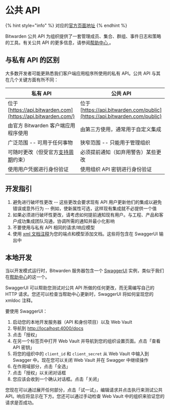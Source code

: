 # 公共 API

{% hint style="info" %}
对应的[官方页面地址](https://contributing.bitwarden.com/getting-started/server/public-api)
{% endhint %}

Bitwarden 公共 API 为组织提供了一套管理成员、集合、群组、事件日志和策略的工具。有关公共 API 的更多信息，请参阅[帮助中心 ](https://bitwarden.com/help/public-api/)。

## 与私有 API 的区别

大多数开发者可能更熟悉我们客户端应用程序所使用的私有 API。公共 API 与其在几个关键方面有所不同：

| 私有 API                                                                              | 公共 API                                                                  |
| ----------------------------------------------------------------------------------- | ----------------------------------------------------------------------- |
| 位于 [https://api.bitwarden.com](https://api.bitwarden.com/)                          | 位于 [https://api.bitwarden.com/public](https://api.bitwarden.com/public) |
| 由官方 Bitwarden 客户端应用程序使用                                                             | 由第三方使用，通常用于自定义集成                                                        |
| 广泛范围 -- 可用于任何事物                                                                     | 狭窄范围 -- 只能用于管理组织                                                        |
| 可随时更改（但受官方[支持周期](https://bitwarden.com/help/bitwarden-software-release-support/)约束） | 必须提前通知（如弃用警告）某些更改                                                       |
| 使用用户凭据进行身份验证                                                                        | 使用组织 API 密钥进行身份验证                                                       |

## 开发指引

1. 避免进行破坏性更改 -- 这些更改会要求现有 API 用户更新他们的集成以避免错误或意外行为 -- 例如，使新属性可选，这样现有集成就不必提供一个值
2. 如果必须进行破坏性更改，请考虑如何提前通知现有用户。与工程、产品和客户成功集成团队沟通，协调所需的通知并最小化影响
3. 不要使用与私有 API 相同的请求/响应模型
4. 使用 [xml 文档注释](https://learn.microsoft.com/zh-cn/dotnet/csharp/language-reference/xmldoc/)为您的端点和模型添加文档。这些将包含在 SwaggerUI 输出中

## 本地开发 <a href="#developing-locally" id="developing-locally"></a>

当以开发模式运行时，Bitwarden 服务器包含一个 [SwaggerUI](https://swagger.io/tools/swagger-ui/) 实例，类似于我们在[帮助中心](https://bitwarden.com/help/api/)的这一个。

SwaggerUI 可以帮助您测试对公共 API 所做的任何更改，而无需编写自己的 HTTP 请求。您还可以检查当帮助中心更新时，SwaggerUI 将如何呈现您的 xmldoc 注释。

要使用 SwaggerUI：

1. 启动您的本地开发服务器（API 和身份项目）以及 Web Vault
2. 导航到 [http://localhost:4000/docs](http://localhost:4000/docs)
3. 点击「授权」
4. 在另一个标签页中打开 Web Vault 并导航到您的组织设置页面。点击「查看 API 密钥」
5. 将您的组织中的 `client_id` 和 `client_secret` 从 Web Vault 中输入到 Swagger 中。现在您可以关闭 Web Vault 并在 Swagger 中继续操作
6. 在作用域部分，点击「全选」
7. 点击「授权」以关闭对话框
8. 您应该会收到一个确认对话框。点击「关闭」

您现在可以通过展开任何部分，点击「试一试」，编辑请求并点击执行来测试公共 API。响应将显示在下方。您还可以通过手动检查 Web Vault 中的组织来验证您的请求是否成功。
